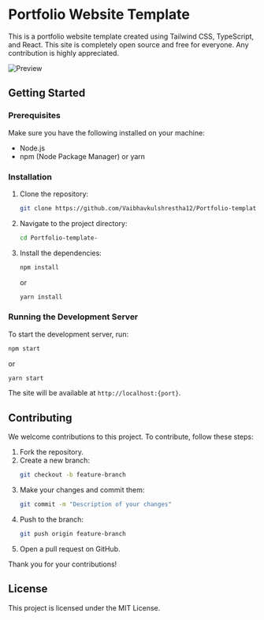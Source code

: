 # Portfolio Website Template

This is a portfolio website template created using Tailwind CSS, TypeScript, and React. This site is completely open source and free for everyone. Any contribution is highly appreciated.

![Preview](./public/images/preview.gif)

## Getting Started

### Prerequisites

Make sure you have the following installed on your machine:
- Node.js
- npm (Node Package Manager) or yarn

### Installation

1. Clone the repository:
    ```bash
    git clone https://github.com/Vaibhavkulshrestha12/Portfolio-template.git
    ```

2. Navigate to the project directory:
    ```bash
    cd Portfolio-template-
    ```

3. Install the dependencies:
    ```bash
    npm install
    ```
    or
    ```bash
    yarn install
    ```

### Running the Development Server

To start the development server, run:
```bash
npm start
```
or
```bash
yarn start
```
The site will be available at `http://localhost:{port}`.

## Contributing

We welcome contributions to this project. To contribute, follow these steps:

1. Fork the repository.
2. Create a new branch:
    ```bash
    git checkout -b feature-branch
    ```
3. Make your changes and commit them:
    ```bash
    git commit -m "Description of your changes"
    ```
4. Push to the branch:
    ```bash
    git push origin feature-branch
    ```
5. Open a pull request on GitHub.

Thank you for your contributions!

## License

This project is licensed under the MIT License.

